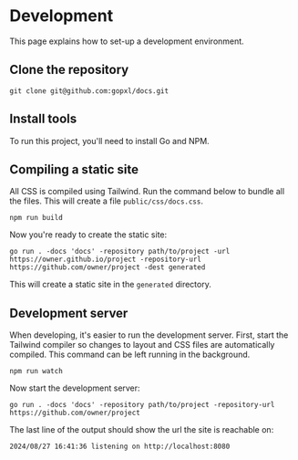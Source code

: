 # Development

This page explains how to set-up a development environment.

## Clone the repository

```shell
git clone git@github.com:gopxl/docs.git
```

## Install tools
To run this project, you'll need to install Go and NPM.

## Compiling a static site

All CSS is compiled using Tailwind. Run the command below to
bundle all the files. This will create a file `public/css/docs.css`.
```shell
npm run build
```

Now you're ready to create the static site:
```shell
go run . -docs 'docs' -repository path/to/project -url https://owner.github.io/project -repository-url https://github.com/owner/project -dest generated
```
This will create a static site in the `generated` directory.

## Development server

When developing, it's easier to run the development server.
First, start the Tailwind compiler so changes to layout and CSS
files are automatically compiled. This command can be left running
in the background.

```shell
npm run watch
```

Now start the development server:
```shell
go run . -docs 'docs' -repository path/to/project -repository-url https://github.com/owner/project
```

The last line of the output should show the url the site is reachable on:
```
2024/08/27 16:41:36 listening on http://localhost:8080
```